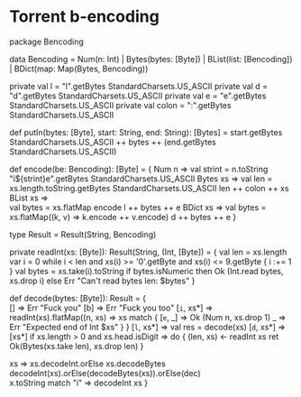 Torrent b-encoding
======
package Bencoding

data Bencoding = 
    Num(n: Int)
  | Bytes(bytes: [Byte])
  | BList(list: [Bencoding])
  | BDict(map: Map(Bytes, Bencoding)) 
  

private val l = "l".getBytes StandardCharsets.US_ASCII
private val d = "d".getBytes StandardCharsets.US_ASCII
private val e = "e".getBytes StandardCharsets.US_ASCII
private val colon = ":".getBytes StandardCharsets.US_ASCII

def putIn(bytes: [Byte], start: String, end: String): [Bytes] = 
  start.getBytes StandardCharsets.US_ASCII ++ bytes ++ (end.getBytes StandardCharsets.US_ASCII)
  
  
def encode(be: Bencoding): [Byte] = {
  Num n =>
    val strint = n.toString
    "i${strint}e".getBytes StandardCharsets.US_ASCII
  Bytes xs => 
    val len = xs.length.toString.getBytes StandardCharsets.US_ASCII
    len ++ colon ++ xs
  BList xs =>  
    val bytes = xs.flatMap encode
    l ++ bytes ++ e
  BDict xs => 
    val bytes = xs.flatMap((k, v) => k.encode ++ v.encode)
    d ++ bytes ++ e
}

type Result = Result(String, Bencoding)    

private readInt(xs: [Byte]): Result(String, (Int, [Byte]) = {
  val len = xs.length
  var i = 0
  while i < len and xs(i) >= '0'.getByte and xs(i) <= 9.getByte {
    i :+= 1
  }
  val bytes = xs.take(i).toString
  if bytes.isNumeric then Ok (Int.read bytes, xs.drop i) 
  else Err "Can't read bytes len: $bytes"
}
    
def decode(bytes: [Byte]): Result = {     
  [] => Err "Fuck you"
  [b] => Err "Fuck you too"
  [`i`, xs*] => readInt(xs).flatMap((n, xs) =>
  	  xs match {
  	    [`e`, _] => Ok (Num n, xs.drop 1)
  	    _ => Err "Expected end of Int $xs"
  	  }
  	}
  [`l`, xs*] => 
  	val res = decode(xs) 
  [`d`, xs*] => 	
  [xs*] if xs.length > 0 and xs.head.isDigit => do {
    (len, xs) <- readInt xs
    ret Ok(Bytes(xs.take len), xs.drop len)
  }
  
  xs => xs.decodeInt.orElse xs.decodeBytes
    decodeInt(xs).orElse(decodeBytes(xs)).orElse(dec)   
  x.toString match
     "i" => decodeInt xs
}